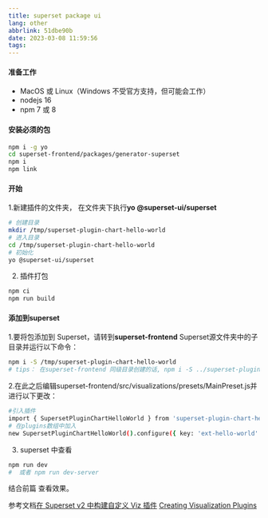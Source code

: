 ```yaml
---
title: superset package ui
lang: other
abbrlink: 51dbe90b
date: 2023-03-08 11:59:56
tags:
---
```


#### 准备工作
+ MacOS 或 Linux（Windows 不受官方支持，但可能会工作）
+ nodejs 16
+ npm 7 或 8
<!-- more -->

#### 安装必须的包

```bash
npm i -g yo
cd superset-frontend/packages/generator-superset
npm i
npm link
```

#### 开始
1.新建插件的文件夹， 在文件夹下执行**yo @superset-ui/superset**
```bash
# 创建目录
mkdir /tmp/superset-plugin-chart-hello-world
# 进入目录
cd /tmp/superset-plugin-chart-hello-world
# 初始化
yo @superset-ui/superset
```

2. 插件打包
```bash
npm ci
npm run build
```

#### 添加到superset

1.要将包添加到 Superset，请转到**superset-frontend** Superset源文件夹中的子目录并运行以下命令：
```bash
npm i -S /tmp/superset-plugin-chart-hello-world
# tips： 在superset-frontend 同级目录创建的话, npm i -S ../superset-plugin-chart-hello-world
```
2.在此之后编辑superset-frontend/src/visualizations/presets/MainPreset.js并进行以下更改：
```bash
#引入插件
import { SupersetPluginChartHelloWorld } from 'superset-plugin-chart-hello-world';
# 在plugins数组中加入
new SupersetPluginChartHelloWorld().configure({ key: 'ext-hello-world' }),
```
3. superset 中查看
```bash
npm run dev 
#  或者 npm run dev-server
```
结合前篇 查看效果。


参考文档[在 Superset v2 中构建自定义 Viz 插件](https://preset.io/blog/building-custom-viz-plugins-in-superset-v2/)
[Creating Visualization Plugins](https://superset.apache.org/docs/contributing/creating-viz-plugins/)

